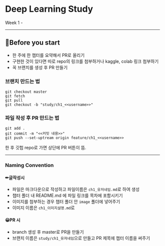 # Deep Learning Study

Week 1 - 

---
## 🎉Before you start
- 한 주에 한 챕터를 요약해서 PR로 올리기
- 구현한 것이 있다면 따로 repo의 링크를 첨부하거나 kaggle, colab 링크 첨부하기
- 꼭 브랜치를 생성 후 PR 만들기

### 브랜치 만드는 법
```
git checkout master
git fetch
git pull
git checkout -b "study/ch1_<<username>>"
```

### 파일 작성 후 PR 만드는 법
```
git add .
git commit -m "<<커밋 내용>>"
git push --set-uptream origin feature/ch1_<<username>>
```
한 후 깃헙 repo로 가면 상단에 PR 버튼이 뜸.

---

### Naming Convention
#### ✏글작성시
- 파일은 마크다운으로 작성하고 파일이름은 `ch1_유저네임.md`로 하여 생성
- 챕터 폴더 내 README.md 에 파일 링크를 목차에 포함시키기
- 이미지를 첨부하는 경우 챕터 폴더 안 `image` 폴더에 넣어주기
- 이미지 이름은 `ch1_이미지설명.md`로

#### 😀PR 시
- branch 생성 후 master로 PR을 만들기
- 브랜치 이름은 `study/ch1_유저네임`으로 만들고 PR 제목에 챕터 이름을 써주기
